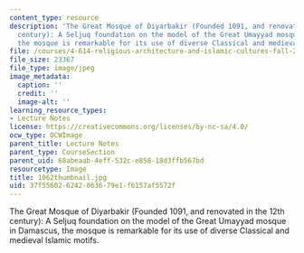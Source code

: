 ```yaml
---
content_type: resource
description: 'The Great Mosque of Diyarbakir (Founded 1091, and renovated in the 12th
  century): A Seljuq foundation on the model of the Great Umayyad mosque in Damascus,
  the mosque is remarkable for its use of diverse Classical and medieval Islamic motifs.'
file: /courses/4-614-religious-architecture-and-islamic-cultures-fall-2002/37f556026242063679e1f6157af5572f_1062thumbnail.jpg
file_size: 23367
file_type: image/jpeg
image_metadata:
  caption: ''
  credit: ''
  image-alt: ''
learning_resource_types:
- Lecture Notes
license: https://creativecommons.org/licenses/by-nc-sa/4.0/
ocw_type: OCWImage
parent_title: Lecture Notes
parent_type: CourseSection
parent_uid: 68abeaab-4eff-532c-e858-18d3ffb567bd
resourcetype: Image
title: 1062thumbnail.jpg
uid: 37f55602-6242-0636-79e1-f6157af5572f
---
```

The Great Mosque of Diyarbakir (Founded 1091, and renovated in the 12th century): A Seljuq foundation on the model of the Great Umayyad mosque in Damascus, the mosque is remarkable for its use of diverse Classical and medieval Islamic motifs.